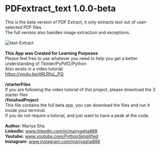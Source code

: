 # PDFextract_text 1.0.0-beta

This is the beta version of PDF Extract, it only extracts text out of user-selected PDF files.
<br>
The full version also handles image extraction and exceptions.
<br>
<br>
![text-Extract](https://user-images.githubusercontent.com/32107652/100146136-497a2300-2e4e-11eb-999c-36c03ab0ecfb.jpg)
<br>
<br>
<b>This App was Created for Learning Purposes</b>
<br>
Please feel free to use whatever you need to help you get a better understanding of Tkinter/PyPdf2/Python
<br>
Also exists in a video tutorial:
<br>
https://youtu.be/itRLRfuL_PQ
<br>
<br>
<b>/starterFiles</b>
<br>
If you are following the video tutorial of this project, please download the 3 starter files
<br>
<b>/finishedProject</b>
<br>
This file contains the full beta app, you can download the files and run it inside your terminal.
<br>
If you do not require a tutorial, and just want to have a peak at the code.
<br>
<br>
<b>Author:</b> Mariya Sha
<br>
<b>LinkedIn:</b> www.linkedin.com/in/mariyasha888
<br>
<b>Youtube:</b> www.youtube.com/PythonSimplified
<br>
<b>Instagram:</b> www.instagram.com/mariyasha888

